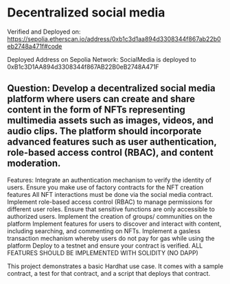 # Decentralized social media

Verified and Deployed on: https://sepolia.etherscan.io/address/0xb1c3d1aa894d3308344f867ab22b0eb2748a471f#code

Deployed Address on Sepolia Network: SocialMedia is deployed to 0xB1c3D1AA894d3308344f867AB22B0eB2748A471F

## Question: Develop a decentralized social media platform where users can create and share content in the form of NFTs representing multimedia assets such as images, videos, and audio clips. The platform should incorporate advanced features such as user authentication, role-based access control (RBAC), and content moderation.

Features: Integrate an authentication mechanism to verify the identity of users. Ensure you make use of factory contracts for the NFT creation features All NFT interactions must be done via the social media contract. Implement role-based access control (RBAC) to manage permissions for different user roles. Ensure that sensitive functions are only accessible to authorized users. Implement the creation of groups/ communities on the platform Implement features for users to discover and interact with content, including searching, and commenting on NFTs. Implement a gasless transaction mechanism whereby users do not pay for gas while using the platform Deploy to a testnet and ensure your contract is verified. ALL FEATURES SHOULD BE IMPLEMENTED WITH SOLIDITY (NO DAPP)

This project demonstrates a basic Hardhat use case. It comes with a sample contract, a test for that contract, and a script that deploys that contract.

```
